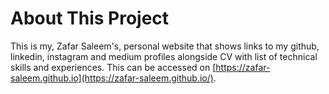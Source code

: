 # About This Project

This is my, Zafar Saleem's, personal website that shows links to my github, linkedin, instagram and medium profiles alongside CV with list of technical skills and experiences. This can be accessed on [https://zafar-saleem.github.io](https://zafar-saleem.github.io/).

